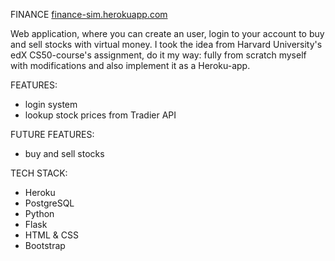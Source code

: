 FINANCE
[finance-sim.herokuapp.com](https://finance-sim.herokuapp.com/)

Web application, where you can create an user, login to your account to buy and sell stocks with virtual money. I took the idea from Harvard University's edX CS50-course's assignment, do it my way: fully from scratch myself with modifications and also implement it as a Heroku-app.

FEATURES:
- login system
- lookup stock prices from Tradier API

FUTURE FEATURES:
- buy and sell stocks

TECH STACK:
- Heroku
- PostgreSQL
- Python
- Flask
- HTML & CSS
- Bootstrap
